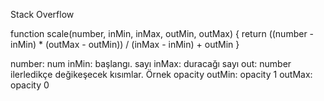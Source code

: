 Stack Overflow

function scale(number, inMin, inMax, outMin, outMax) { return ((number - inMin) \* (outMax - outMin)) / (inMax - inMin) + outMin }

number: num
inMin: başlangı. sayı
inMax: duracağı sayı
out: number ilerledikçe değikeşecek kısımlar. Örnek opacity
outMin: opacity 1
outMax: opacity 0
